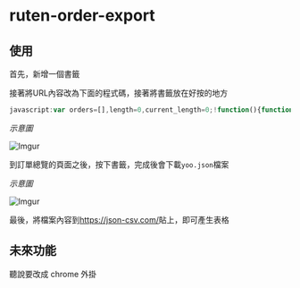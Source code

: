 # ruten-order-export

## 使用

首先，新增一個書籤

接著將URL內容改為下面的程式碼，接著將書籤放在好按的地方

``` javascript
javascript:var orders=[],length=0,current_length=0;!function(){function t(t,e){var n=document.createElement("a");n.setAttribute("href","data:text/plain;charset=utf-8,"+encodeURIComponent(e)),n.setAttribute("download",t),n.style.display="none",document.body.appendChild(n),n.click(),document.body.removeChild(n)}length=$(".mybid-table tbody tr").length,$(".mybid-table tbody tr").each(function(){var t=$(this).find(".bk12").attr("href"),e={};$(this).find("td").each(function(t,n){e[t]=$(n).html()}),$.get(t,function(t){var n=$(t).find(".custom_spec .spec").html();e.spec=n,orders.push(e),current_length++})});var e=setInterval(function(){length===current_length&&(clearInterval(e),t("yooo.json",JSON.stringify(orders)))},1)}();
```

*示意圖*

![Imgur](http://i.imgur.com/hxm6sKd.png)

到訂單總覽的頁面之後，按下書籤，完成後會下載`yoo.json`檔案

*示意圖*

![Imgur](http://i.imgur.com/wPOlu1K.png)


最後，將檔案內容到<https://json-csv.com/>貼上，即可產生表格

## 未來功能

聽說要改成 chrome 外掛
